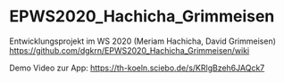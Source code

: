 # EPWS2020_Hachicha_Grimmeisen
Entwicklungsprojekt im WS 2020 (Meriam Hachicha, David Grimmeisen)                            
https://github.com/dgkrn/EPWS2020_Hachicha_Grimmeisen/wiki

Demo Video zur App: 
https://th-koeln.sciebo.de/s/KRlgBzeh6JAQck7
